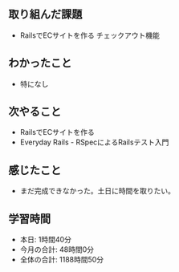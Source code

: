 ## 取り組んだ課題
- RailsでECサイトを作る チェックアウト機能
## わかったこと
- 特になし
## 次やること
- RailsでECサイトを作る
- Everyday Rails - RSpecによるRailsテスト入門
## 感じたこと
- まだ完成できなかった。土日に時間を取りたい。
## 学習時間
- 本日: 1時間40分
- 今月の合計: 48時間0分
- 全体の合計: 1188時間50分
